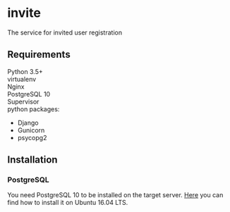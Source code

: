 # invite
The service for invited user registration  
## Requirements
Python 3.5+  
virtualenv  
Nginx  
PostgreSQL 10  
Supervisor  
python packages:  
- Django  
- Gunicorn  
- psycopg2  
   
## Installation  
### PostgreSQL  
You need PostgreSQL 10 to be installed on the target server. [Here](https://tecadmin.net/install-postgresql-server-on-ubuntu/) you can find how to install it on Ubuntu 16.04 LTS.  

